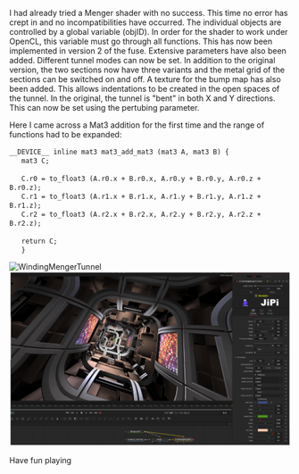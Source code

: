 I had already tried a Menger shader with no success. This time no error has crept in and no incompatibilities have occurred.
The individual objects are controlled by a global variable (objID). In order for the shader to work under OpenCL, this variable must go through all functions. This has now been implemented in version 2 of the fuse. Extensive parameters have also been added. Different tunnel modes can now be set. In addition to the original version, the two sections now have three variants and the metal grid of the sections can be switched on and off. A texture for the bump map has also been added. This allows indentations to be created in the open spaces of the tunnel.
In the original, the tunnel is "bent" in both X and Y directions. This can now be set using the pertubing parameter.

Here I came across a Mat3 addition for the first time and the range of functions had to be expanded:

```
__DEVICE__ inline mat3 mat3_add_mat3 (mat3 A, mat3 B) {
   mat3 C;

   C.r0 = to_float3 (A.r0.x + B.r0.x, A.r0.y + B.r0.y, A.r0.z + B.r0.z);
   C.r1 = to_float3 (A.r1.x + B.r1.x, A.r1.y + B.r1.y, A.r1.z + B.r1.z);
   C.r2 = to_float3 (A.r2.x + B.r2.x, A.r2.y + B.r2.y, A.r2.z + B.r2.z);

   return C;
   }
```
![WindingMengerTunnel](https://user-images.githubusercontent.com/78935215/113430326-44b81380-93da-11eb-9581-0569c1567694.gif)
[![WindingMengerTunnel](WindingMengerTunnel_screenshot.png)](WindingMengerTunnel.fuse)

Have fun playing